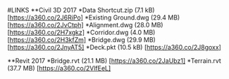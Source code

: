 #LINKS
**Civil 3D 2017
*Data Shortcut.zip (7.1 kB) [https://a360.co/2J6RiPo]
*Existing Ground.dwg (29.4 MB) [https://a360.co/2JvCtph]
*Alignment.dwg (28.0 MB) [https://a360.co/2H7xgkz]
*Corridor.dwg (4.0 MB) [https://a360.co/2H3kfZm]
*Bridge.dwg (29.9 MB) [https://a360.co/2JnyAT5]
*Deck.pkt (10.5 kB) [https://a360.co/2J8goxx]

**Revit 2017
*Bridge.rvt (21.1 MB) [https://a360.co/2JaUbz1]
*Terrain.rvt (37.7 MB) [https://a360.co/2VlfEeL]

